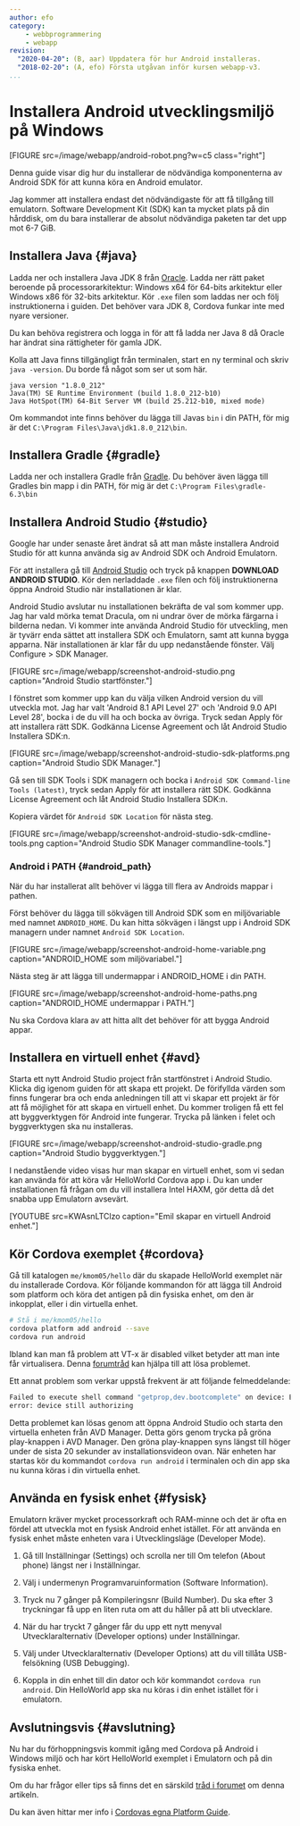 ```yaml
---
author: efo
category:
    - webbprogrammering
    - webapp
revision:
  "2020-04-20": (B, aar) Uppdatera för hur Android installeras.
  "2018-02-20": (A, efo) Första utgåvan inför kursen webapp-v3.
...
```

Installera Android utvecklingsmiljö på Windows
==================================
[FIGURE src=/image/webapp/android-robot.png?w=c5 class="right"]

Denna guide visar dig hur du installerar de nödvändiga komponenterna av Android SDK för att kunna köra en Android emulator.

Jag kommer att installera endast det nödvändigaste för att få tillgång till emulatorn. Software Development Kit (SDK) kan ta mycket plats på din hårddisk, om du bara installerar de absolut nödvändiga paketen tar det upp mot 6-7 GiB.



<!--more-->



Installera Java {#java}
--------------------------------------
Ladda ner och installera Java JDK 8 från [Oracle](http://www.oracle.com/technetwork/java/javase/downloads/jdk8-downloads-2133151.html). Ladda ner rätt paket beroende på processorarkitektur: Windows x64 för 64-bits arkitektur eller Windows x86 för 32-bits arkitektur. Kör `.exe` filen som laddas ner och följ instruktionerna i guiden. Det behöver vara JDK 8, Cordova funkar inte med nyare versioner.

Du kan behöva registrera och logga in för att få ladda ner Java 8 då Oracle har ändrat sina rättigheter för gamla JDK.

Kolla att Java finns tillgängligt från terminalen, start en ny terminal och skriv `java -version`. Du borde få något som ser ut som här.

```
java version "1.8.0_212"
Java(TM) SE Runtime Environment (build 1.8.0_212-b10)
Java HotSpot(TM) 64-Bit Server VM (build 25.212-b10, mixed mode)
```

Om kommandot inte finns behöver du lägga till Javas `bin` i din PATH, för mig är det `C:\Program Files\Java\jdk1.8.0_212\bin`.



Installera Gradle {#gradle}
--------------------------------------
Ladda ner och installera Gradle från [Gradle](https://gradle.org/releases/). Du behöver även lägga till Gradles bin mapp i din PATH, för mig är det `C:\Program Files\gradle-6.3\bin`



Installera Android Studio {#studio}
--------------------------------------
Google har under senaste året ändrat så att man måste installera Android Studio för att kunna använda sig av Android SDK och Android Emulatorn.

För att installera gå till [Android Studio](https://developer.android.com/studio/index.html) och tryck på knappen **DOWNLOAD ANDROID STUDIO**. Kör den nerladdade `.exe` filen och följ instruktionerna öppna Android Studio när installationen är klar.

Android Studio avslutar nu installationen bekräfta de val som kommer upp. Jag har vald mörka temat Dracula, om ni undrar över de mörka färgarna i bilderna nedan. Vi kommer inte använda Android Studio för utveckling, men är tyvärr enda sättet att installera SDK och Emulatorn, samt att kunna bygga apparna. När installationen är klar får du upp nedanstående fönster. Välj Configure > SDK Manager.

[FIGURE src=/image/webapp/screenshot-android-studio.png caption="Android Studio startfönster."]

I fönstret som kommer upp kan du välja vilken Android version du vill utveckla mot. Jag har valt 'Android 8.1 API Level 27' och 'Android 9.0 API Level 28', bocka i de du vill ha och bocka av övriga. Tryck sedan Apply för att installera rätt SDK. Godkänna License Agreement och låt Android Studio Installera SDK:n.

[FIGURE src=/image/webapp/screenshot-android-studio-sdk-platforms.png caption="Android Studio SDK Manager."]

Gå sen till SDK Tools i SDK managern och bocka i `Android SDK Command-line Tools (latest)`, tryck sedan Apply för att installera rätt SDK. Godkänna License Agreement och låt Android Studio Installera SDK:n.

Kopiera värdet för `Android SDK Location` för nästa steg.

[FIGURE src=/image/webapp/screenshot-android-studio-sdk-cmdline-tools.png caption="Android Studio SDK Manager commandline-tools."]



### Android i PATH {#android_path}

När du har installerat allt behöver vi lägga till flera av Androids mappar i pathen.

Först behöver du lägga till sökvägen till Android SDK som en miljövariable med namnet `ANDROID_HOME`. Du kan hitta sökvägen i längst upp i Android SDK managern under namnet `Android SDK Location`.

[FIGURE src=/image/webapp/screenshot-android-home-variable.png caption="ANDROID_HOME som miljövariabel."]

Nästa steg är att lägga till undermappar i ANDROID_HOME i din PATH.

[FIGURE src=/image/webapp/screenshot-android-home-paths.png caption="ANDROID_HOME undermappar i PATH."]

Nu ska Cordova klara av att hitta allt det behöver för att bygga Android appar.



Installera en virtuell enhet {#avd}
--------------------------------------
Starta ett nytt Android Studio project från startfönstret i Android Studio. Klicka dig igenom guiden för att skapa ett projekt. De förifyllda värden som finns fungerar bra och enda anledningen till att vi skapar ett projekt är för att få möjlighet för att skapa en virtuell enhet. Du kommer troligen få ett fel att byggverktygen för Android inte fungerar. Trycka på länken i felet och byggverktygen ska nu installeras.

[FIGURE src=/image/webapp/screenshot-android-studio-gradle.png caption="Android Studio byggverktygen."]

I nedanstående video visas hur man skapar en virtuell enhet, som vi sedan kan använda för att köra vår HelloWorld Cordova app i. Du kan under installationen få frågan om du vill installera Intel HAXM, gör detta då det snabba upp Emulatorn avsevärt.

[YOUTUBE src=KWAsnLTClzo caption="Emil skapar en virtuell Android enhet."]



Kör Cordova exemplet {#cordova}
--------------------------------------
Gå till katalogen `me/kmom05/hello` där du skapade HelloWorld exemplet när du installerade Cordova. Kör följande kommandon för att lägga till Android som platform och köra det antigen på din fysiska enhet, om den är inkopplat, eller i din virtuella enhet.

```bash
# Stå i me/kmom05/hello
cordova platform add android --save
cordova run android
```

Ibland kan man få problem att VT-x är disabled vilket betyder att man inte får virtualisera. Denna [forumtråd](https://dbwebb.se/forum/viewtopic.php?t=4336) kan hjälpa till att lösa problemet.

Ett annat problem som verkar uppstå frekvent är att följande felmeddelande:

```bash
Failed to execute shell command "getprop,dev.bootcomplete" on device: Error: adb: Command failed with exit code 1 Error output:
error: device still authorizing
```

Detta problemet kan lösas genom att öppna Android Studio och starta den virtuella enheten från AVD Manager. Detta görs genom trycka på gröna play-knappen i AVD Manager. Den gröna play-knappen syns längst till höger under de sista 20 sekunder av installationsvideon ovan. När enheten har startas kör du kommandot `cordova run android` i terminalen och din app ska nu kunna köras i din virtuella enhet.



Använda en fysisk enhet {#fysisk}
--------------------------------------
Emulatorn kräver mycket processorkraft och RAM-minne och det är ofta en fördel att utveckla mot en fysisk Android enhet istället. För att använda en fysisk enhet måste enheten vara i Utvecklingsläge (Developer Mode).

1. Gå till Inställningar (Settings) och scrolla ner till Om telefon (About phone) längst ner i Inställningar.

1. Välj i undermenyn Programvaruinformation (Software Information).

1. Tryck nu 7 gånger på Kompileringsnr (Build Number). Du ska efter 3 tryckningar få upp en liten ruta om att du håller på att bli utvecklare.

1. När du har tryckt 7 gånger får du upp ett nytt menyval Utvecklaralternativ (Developer options) under Inställningar.

1. Välj under Utvecklaralternativ (Developer Options) att du vill tillåta USB-felsökning (USB Debugging).

1. Koppla in din enhet till din dator och kör kommandot `cordova run android`. Din HelloWorld app ska nu köras i din enhet istället för i emulatorn.



Avslutningsvis {#avslutning}
--------------------------------------
Nu har du förhoppningsvis kommit igång med Cordova på Android i Windows miljö och har kört HelloWorld exemplet i Emulatorn och på din fysiska enhet.

Om du har frågor eller tips så finns det en särskild [tråd i forumet](t/7311) om denna artikeln.

Du kan även hittar mer info i [Cordovas egna Platform Guide](https://cordova.apache.org/docs/en/latest/guide/platforms/android/index.html).
